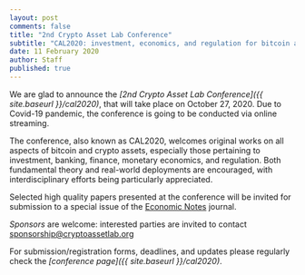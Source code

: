 ```yaml
---
layout: post
comments: false
title: "2nd Crypto Asset Lab Conference"
subtitle: "CAL2020: investment, economics, and regulation for bitcoin and crypto assets"
date: 11 February 2020
author: Staff
published: true
---
```


We are glad to announce the
_[2nd Crypto Asset Lab Conference]({{ site.baseurl }}/cal2020)_,
that will take place on October 27, 2020.
Due to Covid-19 pandemic, the conference is going to be conducted via online streaming.

The conference, also known as CAL2020, welcomes original
works on all aspects of bitcoin and crypto assets,
especially those pertaining to investment, banking, finance,
monetary economics, and regulation.
Both fundamental theory and real-world deployments are encouraged,
with interdisciplinary efforts being particularly appreciated.

Selected high quality papers presented at the conference will
be invited for submission to a special issue of the
[Economic Notes](https://onlinelibrary.wiley.com/page/journal/14680300/homepage/productinformation.html)
journal.

_Sponsors_ are welcome:
interested parties are invited to contact
[sponsorship@cryptoassetlab.org](mailto:sponsorship@cryptoassetlab.org)

For submission/registration forms, deadlines, and updates
please regularly check the _[conference page]({{ site.baseurl }}/cal2020)_.
